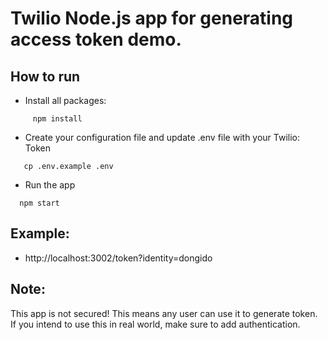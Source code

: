 # Twilio Node.js app for generating access token demo.

## How to run

- Install all packages:
```
     npm install
```
- Create your configuration file and update .env file with your Twilio: Token
```
   cp .env.example .env
```
- Run the app
```
  npm start
```

## Example:

 - http://localhost:3002/token?identity=dongido

## Note:

This app is not secured! This means any user can use it to generate token. If you intend to use this in real world, make sure to add authentication.